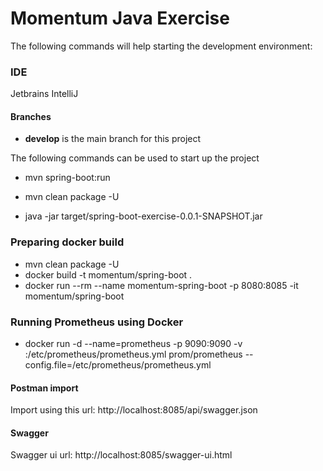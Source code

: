 # Momentum Java Exercise 

The following commands will help starting the development environment:

### IDE
Jetbrains IntelliJ

#### Branches

- **develop** is the main branch for this project

The following commands can be used to start up the project

- mvn spring-boot:run

- mvn clean package -U
- java -jar target/spring-boot-exercise-0.0.1-SNAPSHOT.jar

### Preparing docker build

- mvn clean package -U
- docker build -t momentum/spring-boot .
- docker run --rm --name momentum-spring-boot -p 8080:8085 -it  momentum/spring-boot

###  Running Prometheus using Docker

- docker run -d --name=prometheus -p 9090:9090 -v <Copy Paste Absolute Path of prometheus.ym>:/etc/prometheus/prometheus.yml prom/prometheus --config.file=/etc/prometheus/prometheus.yml

#### Postman import
Import using this url: http://localhost:8085/api/swagger.json 

#### Swagger
Swagger ui url: http://localhost:8085/swagger-ui.html